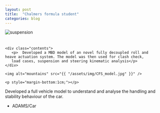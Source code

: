 ```yaml
---
layout: post
title:  "Chalmers formula student"
categories: blog
---
```


<div class="user-projects">
    <img alt="suspension" src="{{ "/home/assets/img/suspensionModel.jpg" }}" /> 
    <p style="margin-bottom:1cm;"></p>

    <div class="contents">
       <p>  Developed a MBD model of an novel fully decoupled roll and heave actuation system. The model was then used for clash check,
       load cases, suspension and steering kinematic analysis</p>
    </div>

    <img alt="mountains" src="{{ "/assets/img/CFS_model.jpg" }}" /> 

    <p style="margin-bottom:1cm;"></p>

  <div class="contents">
    <p>  Developed a full vehicle model to understand and analyse the handling and stability behaviour of the car.</p>
     <ul>
      <li> ADAMS/Car </li>
     </ul>
  </div>
</div>
